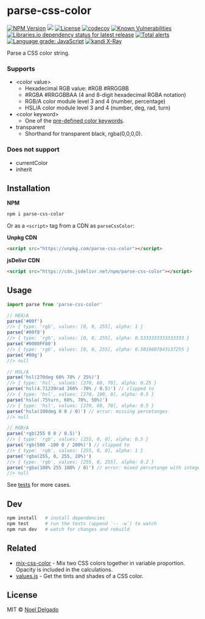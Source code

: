 # parse-css-color
[![NPM Version][npm-image]][npm-url]
![](https://img.badgesize.io/noeldelgado/parse-css-color/master/src/index.js.svg?compression=gzip)
[![License][license-img]][license-url]
[![codecov][codecov-image]][codecov-url]
[![Known Vulnerabilities][snyk-img]][snyk-url]
[![Libraries.io dependency status for latest release][librariesio-img]][librariesio-url]
[![Total alerts][lgtm-image]][lgtm-url]
[![Language grade: JavaScript][lgtm-grade-image]][lgtm-grade-url]
[![kandi X-Ray](https://kandi.openweaver.com/badges/xray.svg)](https://kandi.openweaver.com/javascript/noeldelgado/parse-css-color)

Parse a CSS color string.

### Supports
* \<color value\>
	* Hexadecimal RGB value: #RGB #RRGGBB
	* #RGBA #RRGGBBAA (4 and 8-digit hexadecimal RGBA notation)
	* RGB/A color module level 3 and 4 (number, percentage)
	* HSL/A color module level 3 and 4 (number, deg, rad, turn)
* \<color keyword\>
	* One of the [pre-defined color keywords](https://www.w3.org/wiki/CSS/Properties/color/keywords).
* transparent
	* Shorthand for transparent black, rgba(0,0,0,0).

### Does not support
* currentColor
* inherit

## Installation

**NPM**

```sh
npm i parse-css-color
```

Or as a `<script>` tag from a CDN as `parseCssColor`:

**Unpkg CDN**

```html
<script src="https://unpkg.com/parse-css-color"></script>
```

**jsDelivr CDN**

```html
<script src="https://cdn.jsdelivr.net/npm/parse-css-color"></script>
```

## Usage
```js
import parse from 'parse-css-color'

// HEX/A
parse('#00f')
//> { type: 'rgb', values: [0, 0, 255], alpha: 1 }
parse('#00f8')
//> { type: 'rgb', values: [0, 0, 255], alpha: 0.5333333333333333 }
parse('#0000FF80')
//> { type: 'rgb', values: [0, 0, 255], alpha: 0.5019607843137255 }
parse('#00g')
//> null

// HSL/A
parse('hsl(270deg 60% 70% / 25%)')
//> { type: 'hsl', values: [270, 60, 70], alpha: 0.25 }
parse('hsl(4.71239rad 260% -70% / 0.5)') // clipped to
//> { type: 'hsl', values: [270, 100, 0], alpha: 0.5 }
parse('hsla(.75turn, 60%, 70%, 50%)')
//> { type: 'hsl', values: [270, 60, 70], alpha: 0.5 }
parse('hsla(100deg 0 0 / 0)') // error: missing percetanges
//> null

// RGB/A
parse('rgb(255 0 0 / 0.5)')
//> { type: 'rgb', values: [255, 0, 0], alpha: 0.5 }
parse('rgb(500 -100 0 / 200%)') // clipped to
//> { type: 'rgb', values: [255, 0, 0], alpha: 1 }
parse('rgba(255, 0, 255, 20%)')
//> { type: 'rgb', values: [255, 0, 255], alpha: 0.2 }
parse('rgba(100% 255 100% / 0)') // error: mixed percetange with integer
//> null
```
See [tests](https://github.com/noeldelgado/parse-css-color/tree/master/test) for more cases.

## Dev
```sh
npm install   # install dependencies
npm test      # run the tests (append `-- -w`) to watch
npm run dev   # watch for changes and rebuild
```

## Related
- [mix-css-color](https://github.com/noeldelgado/mix-css-color) - Mix two CSS colors together in variable proportion. Opacity is included in the calculations.
- [values.js](https://github.com/noeldelgado/values.js) - Get the tints and shades of a CSS color.

## License
MIT © [Noel Delgado](http://pixelia.me/)

[npm-image]: https://img.shields.io/npm/v/parse-css-color.svg?logo=npm&label=NPM
[npm-url]: https://www.npmjs.com/package/parse-css-color
[license-img]: https://img.shields.io/npm/l/parse-css-color
[license-url]: https://github.com/noeldelgado/parse-css-color/blob/master/LICENSE
[codecov-image]: https://codecov.io/gh/noeldelgado/parse-css-color/branch/master/graph/badge.svg
[codecov-url]: https://codecov.io/gh/noeldelgado/parse-css-color
[snyk-img]: https://snyk.io/test/npm/parse-css-color/badge.svg
[snyk-url]: https://snyk.io/test/npm/parse-css-color
[librariesio-img]: https://img.shields.io/librariesio/release/npm/parse-css-color.svg?logo=librariesdotio
[librariesio-url]: https://libraries.io/npm/parse-css-color
[lgtm-image]: https://img.shields.io/lgtm/alerts/g/noeldelgado/parse-css-color.svg?logo=lgtm&logoWidth=18
[lgtm-url]: https://lgtm.com/projects/g/noeldelgado/parse-css-color/alerts/
[lgtm-grade-image]: https://img.shields.io/lgtm/grade/javascript/g/noeldelgado/parse-css-color.svg?logo=lgtm&logoWidth=18
[lgtm-grade-url]: https://lgtm.com/projects/g/noeldelgado/parse-css-color/context:javascript
